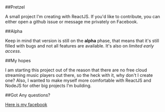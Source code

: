 ##Pretzel

A small project I'm creating with ReactJS. If you'd like to contribute, you can either open a github issue or message me privately on Facebook.


##Alpha

Keep in mind that version is still on the **alpha** phase, that means that it's still filled with bugs and not all features are available. It's also on *limited early access*.


##My hopes

I am starting this project out of the reason that there are no free cloud streaming music players out there, so the heck with it, why don't I create one? Also, I wanted to make myself more comfortable with ReactJS and NodeJS for other big projects I'm building.


##Got Any questions?

[Here is my facebook](www.facebook.com/lonelyaff)